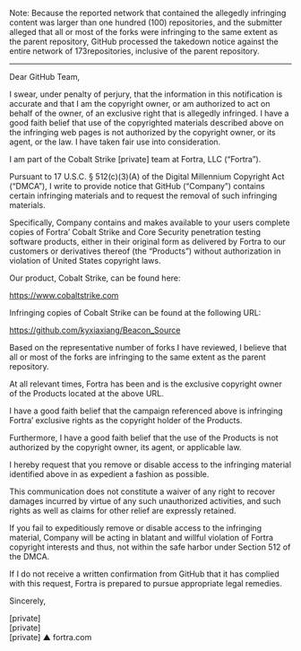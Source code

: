 Note: Because the reported network that contained the allegedly infringing content was larger than one hundred (100) repositories, and the submitter alleged that all or most of the forks were infringing to the same extent as the parent repository, GitHub processed the takedown notice against the entire network of 173repositories, inclusive of the parent repository.

---

Dear GitHub Team,

I swear, under penalty of perjury, that the information in this notification is accurate and that I am the copyright owner, or am authorized to act on behalf of the owner, of an exclusive right that is allegedly infringed. I have a good faith belief that use of the copyrighted materials described above on the infringing web pages is not authorized by the copyright owner, or its agent, or the law. I have taken fair use into consideration.

I am part of the Cobalt Strike [private] team at Fortra, LLC (“Fortra”).

Pursuant to 17 U.S.C. § 512(c)(3)(A) of the Digital Millennium Copyright Act (“DMCA”), I write to provide notice that GitHub (“Company”) contains certain infringing materials and to request the removal of such infringing materials.

Specifically, Company contains and makes available to your users complete copies of Fortra’ Cobalt Strike and Core Security penetration testing software products, either in their original form as delivered by Fortra to our customers or derivatives thereof (the “Products”) without authorization in violation of United States copyright laws.

 

Our product, Cobalt Strike, can be found here:

https://www.cobaltstrike.com 

 

Infringing copies of Cobalt Strike can be found at the following URL:

https://github.com/kyxiaxiang/Beacon_Source



Based on the representative number of forks I have reviewed, I believe that all or most of the forks are infringing to the same extent as the parent repository.

 

At all relevant times, Fortra has been and is the exclusive copyright owner of the Products located at the above URL.

I have a good faith belief that the campaign referenced above is infringing Fortra’ exclusive rights as the copyright holder of the Products.

Furthermore, I have a good faith belief that the use of the Products is not authorized by the copyright owner, its agent, or applicable law.

I hereby request that you remove or disable access to the infringing material identified above in as expedient a fashion as possible.

This communication does not constitute a waiver of any right to recover damages incurred by virtue of any such unauthorized activities, and such rights as well as claims for other relief are expressly retained.

If you fail to expeditiously remove or disable access to the infringing material, Company will be acting in blatant and willful violation of Fortra copyright interests and thus, not within the safe harbor under Section 512 of the DMCA.

If I do not receive a written confirmation from GitHub that it has complied with this request, Fortra is prepared to pursue appropriate legal remedies.

 

Sincerely,



[private]  
[private]  
[private] ▲ fortra.com
